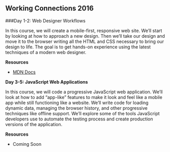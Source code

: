 ## Working Connections 2016

###Day 1-2: Web Designer Workflows

In this course, we will create a mobile-first, responsive web site. We’ll start by looking at how to approach a new design. Then we’ll take our design and move it to the browser writing all the HTML and CSS necessary to bring our design to life. The goal is to get hands-on experience using the latest techniques of a modern web designer.

**Resources**
- [MDN Docs](https://developer.mozilla.org/en-US/docs/Web)

**Day 3-5: JavaScript Web Applications**

In this course, we will code a progressive JavaScript web application. We’ll look at how to add “app-like” features to make it look and feel like a mobile app while still functioning like a website. We’ll write code for loading dynamic data, managing the browser history, and other progressive techniques like offline support. We’ll explore some of the tools JavaScript developers use to automate the testing process and create production versions of the application.

**Resources**
- Coming Soon

